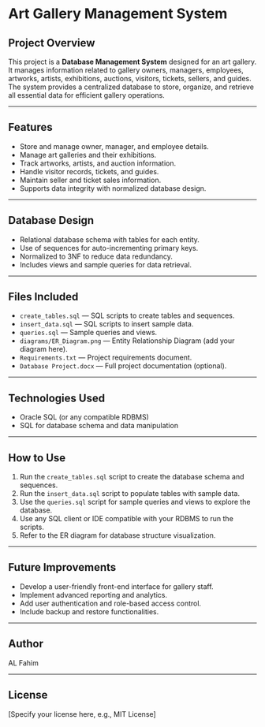 # Art Gallery Management System

## Project Overview
This project is a **Database Management System** designed for an art gallery. It manages information related to gallery owners, managers, employees, artworks, artists, exhibitions, auctions, visitors, tickets, sellers, and guides. The system provides a centralized database to store, organize, and retrieve all essential data for efficient gallery operations.

---

## Features
- Store and manage owner, manager, and employee details.
- Manage art galleries and their exhibitions.
- Track artworks, artists, and auction information.
- Handle visitor records, tickets, and guides.
- Maintain seller and ticket sales information.
- Supports data integrity with normalized database design.

---

## Database Design
- Relational database schema with tables for each entity.
- Use of sequences for auto-incrementing primary keys.
- Normalized to 3NF to reduce data redundancy.
- Includes views and sample queries for data retrieval.

---

## Files Included
- `create_tables.sql` — SQL scripts to create tables and sequences.
- `insert_data.sql` — SQL scripts to insert sample data.
- `queries.sql` — Sample queries and views.
- `diagrams/ER_Diagram.png` — Entity Relationship Diagram (add your diagram here).
- `Requirements.txt` — Project requirements document.
- `Database Project.docx` — Full project documentation (optional).

---

## Technologies Used
- Oracle SQL (or any compatible RDBMS)
- SQL for database schema and data manipulation

---

## How to Use
1. Run the `create_tables.sql` script to create the database schema and sequences.
2. Run the `insert_data.sql` script to populate tables with sample data.
3. Use the `queries.sql` script for sample queries and views to explore the database.
4. Use any SQL client or IDE compatible with your RDBMS to run the scripts.
5. Refer to the ER diagram for database structure visualization.

---

## Future Improvements
- Develop a user-friendly front-end interface for gallery staff.
- Implement advanced reporting and analytics.
- Add user authentication and role-based access control.
- Include backup and restore functionalities.

---

## Author
AL Fahim 


---

## License
[Specify your license here, e.g., MIT License]

